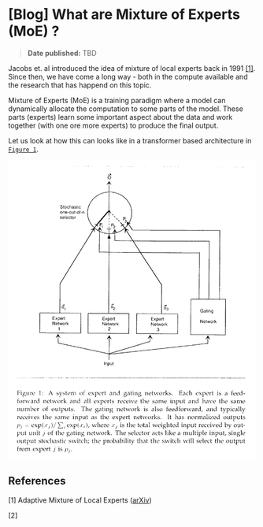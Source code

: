 # [Blog] What are Mixture of Experts (MoE) ?

> **Date published:** TBD

<!--
Background
- Need for mixture of experts.
- History of MoE and how old is the concept
  - Initial results in 1990s
-->
Jacobs et. al introduced the idea of mixture of local experts back in 1991 [[1]](#first_paper). Since then, we have come a long way - both in the compute available and the research that has happend on this topic.

Mixture of Experts (MoE) is a training paradigm where a model can dynamically allocate the computation to some parts of the model. These parts (experts) learn some important aspect about the data and work together (with one ore more experts) to produce the final output.

Let us look at how this can looks like in a transformer based architecture in [`Figure 1`](#basic_moe).

![mixture_of_experts_initial_paper](../data/images/what_are_mixture_of_experts/mixture_of_experts_initial_paper.png)

<!-- 
Thought experiment on MoE - Understanding the concept using basic example.
-->


<!-- MoE for deep learning -->


## References
<a id="first_paper">[1]</a> 
Adaptive Mixture of Local Experts ([arXiv](https://www.cs.toronto.edu/~hinton/absps/jjnh91.pdf))

<a id="2">[2]</a> 

